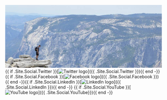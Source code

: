 ![Clipart image of mountain](mountain-1031130_1920.jpg){{ if .Site.Social.Twitter }}[![Twitter logo](twitter-blue-30x30.svg)]({{ .Site.Social.Twitter }}){{ end -}} {{ if .Site.Social.Facebook }}[![Facebook logo](facebook-blue-30x30.svg)]({{ .Site.Social.Facebook }}){{ end -}}{{ if .Site.Social.LinkedIn }}[![LinkedIn logo](linkedin-blue-30x30.svg)]({{ .Site.Social.LinkedIn }}){{ end -}} {{ if .Site.Social.YouTube }}[![YouTube logo](youtube-red-30x30.svg)]({{ .Site.Social.YouTube}}){{ end -}} 



